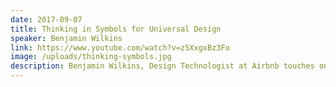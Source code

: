 ```yaml
---
date: 2017-09-07
title: Thinking in Symbols for Universal Design
speaker: Benjamin Wilkins
link: https://www.youtube.com/watch?v=z5XxgxBz3Fo
image: /uploads/thinking-symbols.jpg
description: Benjamin Wilkins, Design Technologist at Airbnb touches on the internationalization and localization of design elements, and how might we design with consistency for multiple interface targets.
---
```

